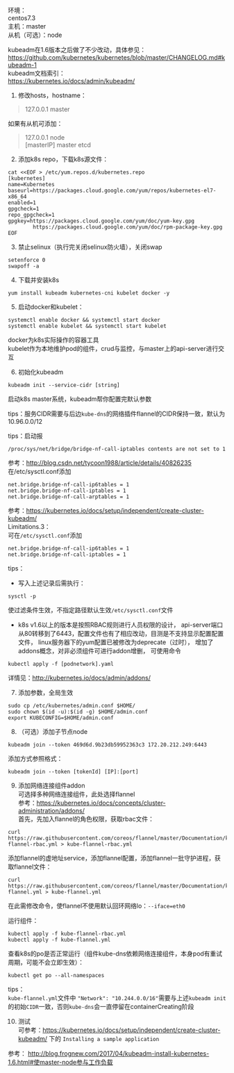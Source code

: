 环境：  
centos7.3  
主机：master  
从机（可选）：node

kubeadm在1.6版本之后做了不少改动，具体参见：
https://github.com/kubernetes/kubernetes/blob/master/CHANGELOG.md#kubeadm-1  
kubeadm文档索引：  
https://kubernetes.io/docs/admin/kubeadm/

1. 修改hosts，hostname：
>127.0.0.1 master   

如果有从机可添加：
>127.0.0.1 node  
[masterIP] master etcd

2. 添加k8s repo，下载k8s源文件：  


```
cat <<EOF > /etc/yum.repos.d/kubernetes.repo  
[kubernetes]
name=Kubernetes
baseurl=https://packages.cloud.google.com/yum/repos/kubernetes-el7-x86_64
enabled=1
gpgcheck=1
repo_gpgcheck=1
gpgkey=https://packages.cloud.google.com/yum/doc/yum-key.gpg
        https://packages.cloud.google.com/yum/doc/rpm-package-key.gpg
EOF
```


3. 禁止selinux（执行完关闭selinux防火墙），关闭swap 

```
setenforce 0
swapoff -a
```


4. 下载并安装k8s
```
yum install kubeadm kubernetes-cni kubelet docker -y
```

5. 启动docker和kubelet：  
```
systemctl enable docker && systemctl start docker
systemctl enable kubelet && systemctl start kubelet
```
docker为k8s实际操作的容器工具  
kubelet作为本地维护pod的组件，crud与监控，与master上的api-server进行交互

6. 初始化kubeadm  

```
kubeadm init --service-cidr [string]
```

启动k8s master系统，kubeadm帮你配置完默认参数  

tips：服务CIDR需要与后边`kube-dns`的网络插件flannel的CIDR保持一致，默认为10.96.0.0/12

tips：启动报  

```
/proc/sys/net/bridge/bridge-nf-call-iptables contents are not set to 1
```

参考：http://blog.csdn.net/tycoon1988/article/details/40826235  
在/etc/sysctl.conf添加  

```
net.bridge.bridge-nf-call-ip6tables = 1
net.bridge.bridge-nf-call-iptables = 1
net.bridge.bridge-nf-call-arptables = 1
```


参考：https://kubernetes.io/docs/setup/independent/create-cluster-kubeadm/  
Limitations.3：  
可在`/etc/sysctl.conf`添加
```
net.bridge.bridge-nf-call-ip6tables = 1
net.bridge.bridge-nf-call-iptables = 1
```

tips：
- 写入上述记录后需执行：  

```
sysctl -p
```

使过滤条件生效，不指定路径默认生效`/etc/sysctl.conf`文件
- k8s v1.6以上的版本是按照RBAC规则进行人员权限的设计，
api-server端口从80转移到了6443，配置文件也有了相应改动，目测是不支持显示配置配置文件，
linux服务器下的yum配置已被修改为deprecate（过时），
增加了addons概念，对非必须组件可进行addon增删，
可使用命令
```
kubectl apply -f [podnetwork].yaml
```
  详情见：http://kubernetes.io/docs/admin/addons/

7. 添加参数，全局生效  
```
sudo cp /etc/kubernetes/admin.conf $HOME/
sudo chown $(id -u):$(id -g) $HOME/admin.conf
export KUBECONFIG=$HOME/admin.conf
```

8. （可选）添加子节点node  

```
kubeadm join --token 469d6d.9b23db59952363c3 172.20.212.249:6443
```
添加方式参照格式：
```
kubeadm join --token [tokenId] [IP]:[port]
```

9. 添加网络连接组件addon  
可选择多种网络连接组件，此处选择flannel  
参考：https://kubernetes.io/docs/concepts/cluster-administration/addons/  
首先，先加入flannel的角色权限，获取rbac文件：

```
curl https://raw.githubusercontent.com/coreos/flannel/master/Documentation/kube-flannel-rbac.yml > kube-flannel-rbac.yml
```

添加flannel的虚地址service，添加flannel配置，添加flannel一批守护进程，获取flannel文件：
```
curl https://raw.githubusercontent.com/coreos/flannel/master/Documentation/kube-flannel.yml > kube-flannel.yml
```

在此需修改命令，使flannel不使用默认回环网络lo：`--iface=eth0`

运行组件：
```
kubectl apply -f kube-flannel-rbac.yml
kubectl apply -f kube-flannel.yml
```

查看k8s的po是否正常运行（组件kube-dns依赖网络连接组件，本身pod有重试周期，可能不会立即生效）：

```
kubectl get po --all-namespaces
```

tips：  
`kube-flannel.yml`文件中
`"Network": "10.244.0.0/16"`需要与上述`kubeadm init`的初始`CIDR`一致，否则`kube-dns`会一直停留在containerCreating阶段

10. 测试  
可参考：https://kubernetes.io/docs/setup/independent/create-cluster-kubeadm/
下的 `Installing a sample application`

参考：
http://blog.frognew.com/2017/04/kubeadm-install-kubernetes-1.6.html#使master-node参与工作负载
